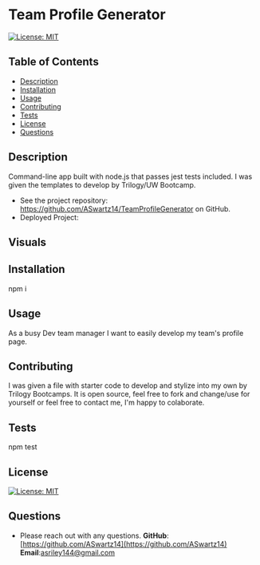 # Team Profile Generator
  [![License: MIT](https://img.shields.io/badge/License-MIT-yellow.svg)](https://opensource.org/licenses/MIT)
  ## Table of Contents
  - [Description](#description)
  - [Installation](#installation)
  - [Usage](#usage)
  - [Contributing](#contributing)
  - [Tests](#test)
  - [License](#license)
  - [Questions](#questions)
  
  ## Description
  Command-line app built with node.js that passes jest tests included. I was given the templates to develop by Trilogy/UW Bootcamp. 
  * See the project repository: https://github.com/ASwartz14/TeamProfileGenerator on GitHub.
  * Deployed Project: 
 ## Visuals
 
  ## Installation
  npm i
  ## Usage 
  As a busy Dev team manager I want to easily develop my team's profile page. 
  ## Contributing
  I was given a file with starter code to develop and stylize into my own by Trilogy Bootcamps. It is open source, feel free to fork and change/use for yourself or feel free to contact me, I'm happy to colaborate.
  ## Tests
  npm test
  ## License
  [![License: MIT](https://img.shields.io/badge/License-MIT-yellow.svg)](https://opensource.org/licenses/MIT)
  ## Questions
  * Please reach out with any questions.
  **GitHub**: [https://github.com/ASwartz14](https://github.com/ASwartz14)
  **Email**:asriley144@gmail.com
